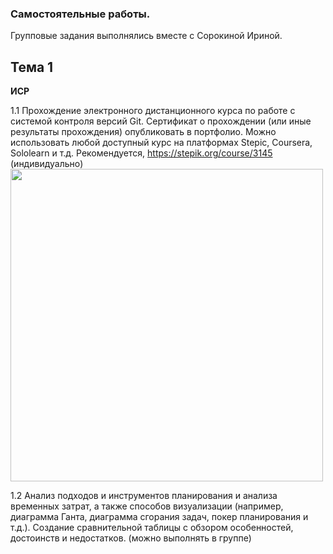 ### Самостоятельные работы.
Групповые задания выполнялись вместе с Сорокиной Ириной.
## Тема 1
**ИСР**

1.1 Прохождение электронного дистанционного курса по работе с системой контроля версий Git. Сертификат о прохождении (или иные результаты прохождения) опубликовать в портфолио. Можно использовать любой доступный курс на платформах Stepic, Coursera, Sololearn и т.д. Рекомендуется, https://stepik.org/course/3145 (индивидуально)
<img src="invar1-1.jpg" width = "500"/>

1.2 Анализ подходов и инструментов планирования и анализа временных затрат, а также способов визуализации (например, диаграмма Ганта, диаграмма сгорания задач, покер планирования и т.д.). Создание сравнительной таблицы с обзором особенностей, достоинств и недостатков. (можно выполнять в группе)
<object><embed src="invar1-2.pdf" width="500" height="5000" /></object>


-----------
